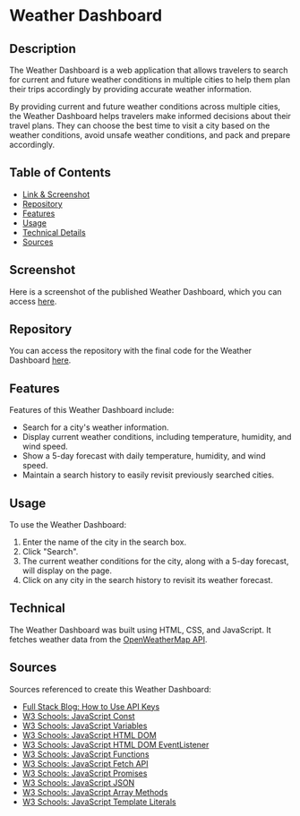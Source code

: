 # Weather Dashboard
## Description

The Weather Dashboard is a web application that allows travelers to search for current and future weather conditions in multiple cities to help them plan their trips accordingly by providing accurate weather information.

By providing current and future weather conditions across multiple cities, the Weather Dashboard helps travelers make informed decisions about their travel plans. They can choose the best time to visit a city based on the weather conditions, avoid unsafe weather conditions, and pack and prepare accordingly.

## Table of Contents
* <a href="https://github.com/MCunha17/city-weather-dash/blob/main/README.md#screenshot">Link & Screenshot</a>
* <a href="https://github.com/MCunha17/city-weather-dash/blob/main/README.md#repository">Repository</a>
* <a href="https://github.com/MCunha17/city-weather-dash/blob/main/README.md#features">Features</a>
* <a href="https://github.com/MCunha17/city-weather-dash/blob/main/README.md#features">Usage</a>
* <a href="https://github.com/MCunha17/city-weather-dash/blob/main/README.md#technical">Technical Details</a>
* <a href="https://github.com/MCunha17/city-weather-dash/blob/main/README.md#sources">Sources</a>

## Screenshot
Here is a screenshot of the published Weather Dashboard, which you can access <a href="">here</a>.


## Repository
 You can access the repository with the final code for the Weather Dashboard <a href="https://github.com/MCunha17/city-weather-dash">here</a>.

## Features
Features of this Weather Dashboard include:
* Search for a city's weather information.
* Display current weather conditions, including temperature, humidity, and wind speed.
* Show a 5-day forecast with daily temperature, humidity, and wind speed.
* Maintain a search history to easily revisit previously searched cities.

## Usage
To use the Weather Dashboard:
1. Enter the name of the city in the search box.
2. Click "Search".
3. The current weather conditions for the city, along with a 5-day forecast, will display on the page.
4. Click on any city in the search history to revisit its weather forecast.

## Technical
The Weather Dashboard was built using HTML, CSS, and JavaScript. It fetches weather data from the <a href="https://openweathermap.org/forecast5">OpenWeatherMap API</a>.

## Sources
Sources referenced to create this Weather Dashboard:
* <a href="https://coding-boot-camp.github.io/full-stack/apis/how-to-use-api-keys">Full Stack Blog: How to Use API Keys</a>
* <a href="https://www.w3schools.com/js/js_const.asp">W3 Schools: JavaScript Const
* <a href="https://www.w3schools.com/js/js_variables.asp">W3 Schools: JavaScript Variables</a>
* <a href="https://www.w3schools.com/js/js_htmldom.asp">W3 Schools: JavaScript HTML DOM</a>
* <a href="https://www.w3schools.com/js/js_htmldom_eventlistener.asp">W3 Schools: JavaScript HTML DOM EventListener</a>
* <a href="https://www.w3schools.com/js/js_functions.asp">W3 Schools: JavaScript Functions</a>
* <a href="https://www.w3schools.com/js/js_api_fetch.asp">W3 Schools: JavaScript Fetch API</a>
* <a href="https://www.w3schools.com/js/js_promise.asp">W3 Schools: JavaScript Promises</a>
* <a href="https://www.w3schools.com/js/js_json.asp">W3 Schools: JavaScript JSON</a>
* <a href="https://www.w3schools.com/js/js_array_methods.asp">W3 Schools: JavaScript Array Methods</a>
* <a href="https://www.w3schools.com/js/js_string_templates.asp">W3 Schools: JavaScript Template Literals</a>
